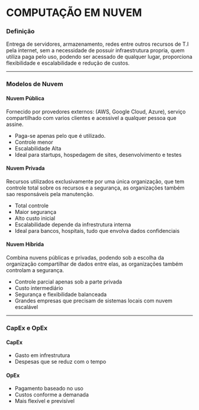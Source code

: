 # COMPUTAÇÃO EM NUVEM
### Definição

Entrega de servidores, armazenamento, redes entre outros recursos de T.I pela internet, sem a necessidade de possuir infraestrutura propria, quem utiliza paga pelo uso, podendo ser acessado de qualquer lugar, proporciona flexibilidade e escalabilidade e redução de custos.

----

### Modelos de Nuvem

#### Nuvem Pública
Fornecido por provedores externos: (AWS, Google Cloud, Azure), serviço compartilhado com varios clientes e acessivel a qualquer pessoa que assine.
 - Paga-se apenas pelo que é utilizado.
 - Controle menor
 - Escalabilidade Alta
 - Ideal para startups, hospedagem de sites, desenvolvimento e testes

#### Nuvem Privada
Recursos utilizados exclusivamente por uma única organização, que tem controle total sobre os recursos e a segurança, as organizações também sao responsáveis pela manutenção.
 - Total controle
 - Maior segurança
 - Alto custo inicial
 - Escalabilidade depende da infrestrutura interna
 - Ideal para bancos, hospitais, tudo que envolva dados confidenciais

#### Nuvem Híbrida
Combina nuvens públicas e privadas, podendo sob a escolha da organização compartilhar de dados entre elas, as organizações também controlam a segurança.
 - Controle parcial apenas sob a parte privada
 - Custo intermediário
 - Segurança e flexibilidade balanceada
 - Grandes empresas que precisam de sistemas locais com nuvem escalável

----

### CapEx e OpEx

#### CapEx
 - Gasto em infrestrutura
 - Despesas que se reduz com o tempo

#### OpEx
 - Pagamento baseado no uso
 - Custos conforme a demanada
 - Mais flexível e previsível

